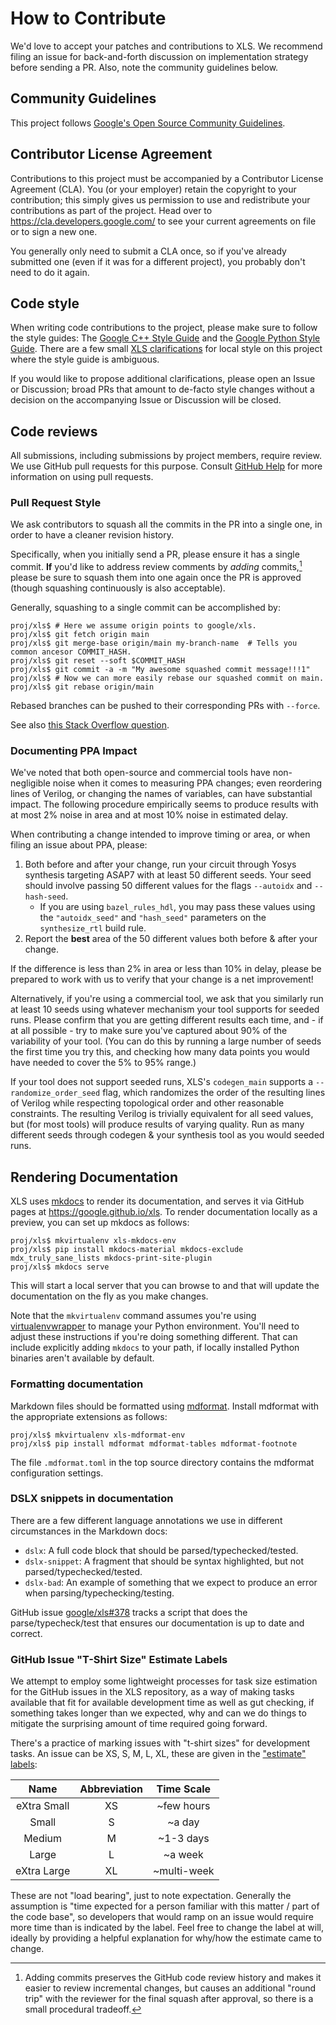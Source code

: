 # How to Contribute

We'd love to accept your patches and contributions to XLS. We recommend filing
an issue for back-and-forth discussion on implementation strategy before sending
a PR. Also, note the community guidelines below.

## Community Guidelines

This project follows
[Google's Open Source Community Guidelines](https://opensource.google/conduct/).

## Contributor License Agreement

Contributions to this project must be accompanied by a Contributor License
Agreement (CLA). You (or your employer) retain the copyright to your
contribution; this simply gives us permission to use and redistribute your
contributions as part of the project. Head over to
<https://cla.developers.google.com/> to see your current agreements on file or
to sign a new one.

You generally only need to submit a CLA once, so if you've already submitted one
(even if it was for a different project), you probably don't need to do it
again.

## Code style

When writing code contributions to the project, please make sure to follow the
style guides: The
[Google C++ Style Guide](https://google.github.io/styleguide/cppguide.html) and
the
[Google Python Style Guide](https://google.github.io/styleguide/pyguide.html).
There are a few small
[XLS clarifications](https://google.github.io/xls/xls_style/) for local style on
this project where the style guide is ambiguous.

If you would like to propose additional clarifications, please open an Issue or
Discussion; broad PRs that amount to de-facto style changes without a decision
on the accompanying Issue or Discussion will be closed.

## Code reviews

All submissions, including submissions by project members, require review. We
use GitHub pull requests for this purpose. Consult
[GitHub Help](https://help.github.com/articles/about-pull-requests/) for more
information on using pull requests.

### Pull Request Style

We ask contributors to squash all the commits in the PR into a single one, in
order to have a cleaner revision history.

Specifically, when you initially send a PR, please ensure it has a single
commit. **If** you'd like to address review comments by *adding*
commits,[^why-add] please be sure to squash them into one again once the PR is
approved (though squashing continuously is also acceptable).

Generally, squashing to a single commit can be accomplished by:

```console
proj/xls$ # Here we assume origin points to google/xls.
proj/xls$ git fetch origin main
proj/xls$ git merge-base origin/main my-branch-name  # Tells you common ancesor COMMIT_HASH.
proj/xls$ git reset --soft $COMMIT_HASH
proj/xls$ git commit -a -m "My awesome squashed commit message!!!1"
proj/xls$ # Now we can more easily rebase our squashed commit on main.
proj/xls$ git rebase origin/main
```

Rebased branches can be pushed to their corresponding PRs with `--force`.

See also
[this Stack Overflow question](https://stackoverflow.com/questions/17354353/git-squash-all-commits-in-branch-without-conflicting).

### Documenting PPA Impact

We've noted that both open-source and commercial tools have non-negligible noise
when it comes to measuring PPA changes; even reordering lines of Verilog, or
changing the names of variables, can have substantial impact. The following
procedure empirically seems to produce results with at most 2% noise in area and
at most 10% noise in estimated delay.

When contributing a change intended to improve timing or area, or when filing an
issue about PPA, please:

1.  Both before and after your change, run your circuit through Yosys synthesis
    targeting ASAP7 with at least 50 different seeds. Your seed should involve
    passing 50 different values for the flags `--autoidx` and `--hash-seed`.
    -   If you are using `bazel_rules_hdl`, you may pass these values using the
        `"autoidx_seed"` and `"hash_seed"` parameters on the `synthesize_rtl`
        build rule.
1.  Report the **best** area of the 50 different values both before & after your
    change.

If the difference is less than 2% in area or less than 10% in delay, please be
prepared to work with us to verify that your change is a net improvement!

Alternatively, if you're using a commercial tool, we ask that you similarly run
at least 10 seeds using whatever mechanism your tool supports for seeded runs.
Please confirm that you are getting different results each time, and - if at all
possible - try to make sure you've captured about 90% of the variability of your
tool. (You can do this by running a large number of seeds the first time you try
this, and checking how many data points you would have needed to cover the 5% to
95% range.)

If your tool does not support seeded runs, XLS's `codegen_main` supports a
`--randomize_order_seed` flag, which randomizes the order of the resulting lines
of Verilog while respecting topological order and other reasonable constraints.
The resulting Verilog is trivially equivalent for all seed values, but (for most
tools) will produce results of varying quality. Run as many different seeds
through codegen & your synthesis tool as you would seeded runs.

## Rendering Documentation

XLS uses [mkdocs](https://www.mkdocs.org/) to render its documentation, and
serves it via GitHub pages at <https://google.github.io/xls>. To render
documentation locally as a preview, you can set up mkdocs as follows:

```console
proj/xls$ mkvirtualenv xls-mkdocs-env
proj/xls$ pip install mkdocs-material mkdocs-exclude mdx_truly_sane_lists mkdocs-print-site-plugin
proj/xls$ mkdocs serve
```

This will start a local server that you can browse to and that will update the
documentation on the fly as you make changes.

Note that the `mkvirtualenv` command assumes you're using
[virtualenvwrapper](https://virtualenvwrapper.readthedocs.io/en/latest/index.html)
to manage your Python environment. You'll need to adjust these instructions if
you're doing something different. That can include explicitly adding `mkdocs` to
your path, if locally installed Python binaries aren't available by default.

### Formatting documentation

Markdown files should be formatted using
[mdformat](https://github.com/hukkin/mdformat). Install mdformat with the
appropriate extensions as follows:

```console
proj/xls$ mkvirtualenv xls-mdformat-env
proj/xls$ pip install mdformat mdformat-tables mdformat-footnote
```

The file `.mdformat.toml` in the top source directory contains the mdformat
configuration settings.

### DSLX snippets in documentation

There are a few different language annotations we use in different circumstances
in the Markdown docs:

-   `dslx`: A full code block that should be parsed/typechecked/tested.
-   `dslx-snippet`: A fragment that should be syntax highlighted, but not
    parsed/typechecked/tested.
-   `dslx-bad`: An example of something that we expect to produce an error when
    parsing/typechecking/testing.

GitHub issue [google/xls#378](https://github.com/google/xls/issues/378) tracks a
script that does the parse/typecheck/test that ensures our documentation is up
to date and correct.

### GitHub Issue "T-Shirt Size" Estimate Labels

We attempt to employ some lightweight processes for task size estimation for the
GitHub issues in the XLS repository, as a way of making tasks available that fit
for available development time as well as gut checking, if something takes
longer than we expected, why and can we do things to mitigate the surprising
amount of time required going forward.

There's a practice of marking issues with "t-shirt sizes" for development tasks.
An issue can be XS, S, M, L, XL, these are given in the
["estimate" labels](https://github.com/google/xls/labels?q=estimate):

Name        | Abbreviation | Time Scale
:---------: | :----------: | :---------:
eXtra Small | XS           | ~few hours
Small       | S            | ~a day
Medium      | M            | ~1-3 days
Large       | L            | ~a week
eXtra Large | XL           | ~multi-week

These are not "load bearing", just to note expectation. Generally the assumption
is "time expected for a person familiar with this matter / part of the code
base", so developers that would ramp on an issue would require more time than is
indicated by the label. Feel free to change the label at will, ideally by
providing a helpful explanation for why/how the estimate came to change.

[^why-add]: Adding commits preserves the GitHub code review history and makes it
    easier to review incremental changes, but causes an additional
    "round trip" with the reviewer for the final squash after approval,
    so there is a small procedural tradeoff.
